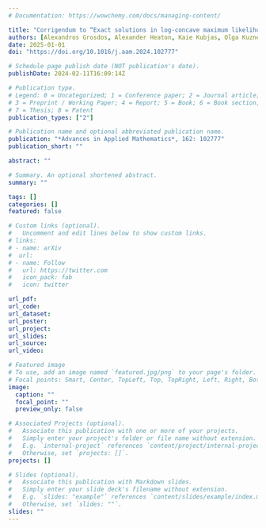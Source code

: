 ```yaml
---
# Documentation: https://wowchemy.com/docs/managing-content/

title: "Corrigendum to “Exact solutions in log-concave maximum likelihood estimation” [Adv. Appl. Math. 143 (2023) 102448]"
authors: [Alexandros Grosdos, Alexander Heaton, Kaie Kubjas, Olga Kuznetsova, Georgy Scholten, Miruna-Stefana Sorea]
date: 2025-01-01
doi: "https://doi.org/10.1016/j.aam.2024.102777"

# Schedule page publish date (NOT publication's date).
publishDate: 2024-02-11T16:09:14Z

# Publication type.
# Legend: 0 = Uncategorized; 1 = Conference paper; 2 = Journal article;
# 3 = Preprint / Working Paper; 4 = Report; 5 = Book; 6 = Book section;
# 7 = Thesis; 8 = Patent
publication_types: ["2"]

# Publication name and optional abbreviated publication name.
publication: "*Advances in Applied Mathematics*, 162: 102777"
publication_short: ""

abstract: ""

# Summary. An optional shortened abstract.
summary: ""

tags: []
categories: []
featured: false

# Custom links (optional).
#   Uncomment and edit lines below to show custom links.
# links:
# - name: arXiv
#  url: 
# - name: Follow
#   url: https://twitter.com
#   icon_pack: fab
#   icon: twitter

url_pdf:
url_code: 
url_dataset:
url_poster:
url_project:
url_slides:
url_source:
url_video:

# Featured image
# To use, add an image named `featured.jpg/png` to your page's folder. 
# Focal points: Smart, Center, TopLeft, Top, TopRight, Left, Right, BottomLeft, Bottom, BottomRight.
image:
  caption: ""
  focal_point: ""
  preview_only: false

# Associated Projects (optional).
#   Associate this publication with one or more of your projects.
#   Simply enter your project's folder or file name without extension.
#   E.g. `internal-project` references `content/project/internal-project/index.md`.
#   Otherwise, set `projects: []`.
projects: []

# Slides (optional).
#   Associate this publication with Markdown slides.
#   Simply enter your slide deck's filename without extension.
#   E.g. `slides: "example"` references `content/slides/example/index.md`.
#   Otherwise, set `slides: ""`.
slides: ""
---
```


